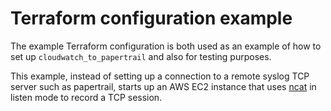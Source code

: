 # Terraform configuration example

The example Terraform configuration is both used as an example of how to set up
`cloudwatch_to_papertrail` and also for testing purposes.

This example, instead of setting up a connection to a remote syslog TCP server
such as papertrail, starts up an AWS EC2 instance that uses
[ncat](https://nmap.org/ncat/) in listen mode to record a TCP session.

